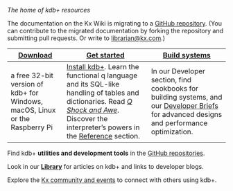 _The home of kdb+ resources_

The documentation on the Kx Wiki is migrating to a [GitHub repository](http://github.com/kxsystems/docs). (You can contribute to the migrated documentation by forking the repository and submitting pull requests. Or write to [librarian@kx.com](mailto:librarian@kx.com).) 

| [**Download**](https://kx.com/software-download.php) | [**Get started**](/learn/) | [**Build systems**](/developer/) |
| ---- | ---- | ---- | 
| a free 32-bit version of kdb+ for Windows, macOS, Linux or the Raspberry Pi| [Install kdb+](http://code.kx.com/wiki/Tutorials/Installation). Learn the functional q language and its SQL-like handling of tables and dictionaries. Read [_Q Shock and Awe_](http://code.kx.com/wiki/QforMortals3). Discover the interpreter&rsquo;s powers in the [Reference](/reference/) section. | In our Developer section, find cookbooks for building systems, and our [Developer Briefs](/developer/#briefs) for advanced designs and performance optimization. |


Find kdb+ **utilities and development tools** in the [GitHub repositories](http://kxsystems.github.io/). 

Look in our [**Library**](/library/) for articles on kdb+ and links to developer blogs. 

Explore the [Kx community and events](https://kx.com/connect-with-us/) to connect with others using kdb+.


